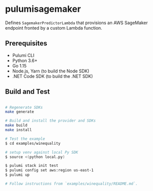 # pulumisagemaker

Defines `SagemakerPredictorLambda` that provisions an AWS SageMaker
endpoint fronted by a custom Lambda function.

## Prerequisites

- Pulumi CLI
- Python 3.6+
- Go 1.15
- Node.js, Yarn (to build the Node SDK)
- .NET Code SDK (to build the .NET SDK)


## Build and Test

```bash

# Regenerate SDKs
make generate

# Build and install the provider and SDKs
make build
make install

# Test the example
$ cd examples/winequality

# setup venv against local Py SDK
$ source <(python local.py)

$ pulumi stack init test
$ pulumi config set aws:region us-east-1
$ pulumi up

# Follow instructions from `examples/winequality/README.md`.
```
